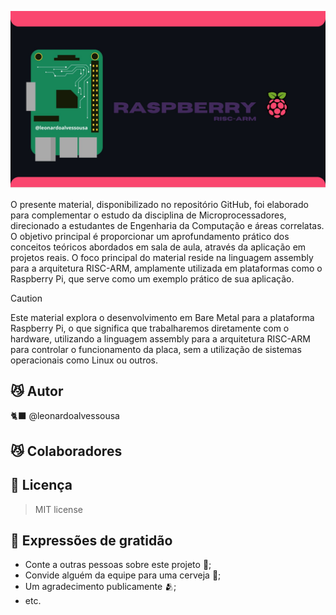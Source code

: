 ![Texto Alternativo](https://raw.githubusercontent.com/leonardoalvessousa/RaspAsmBareMetal/refs/heads/main/rpiIMG.jpg)

O presente material, disponibilizado no repositório GitHub, foi elaborado para complementar o estudo da disciplina de Microprocessadores, direcionado a estudantes de Engenharia da Computação e áreas correlatas. O objetivo principal é proporcionar um aprofundamento prático dos conceitos teóricos abordados em sala de aula, através da aplicação em projetos reais. O foco principal do material reside na linguagem assembly para a arquitetura RISC-ARM, amplamente utilizada em plataformas como o Raspberry Pi, que serve como um exemplo prático de sua aplicação.

> [!CAUTION]
> Este material explora o desenvolvimento em Bare Metal para a plataforma Raspberry Pi, o que significa que trabalharemos diretamente com o hardware, utilizando a linguagem assembly para a arquitetura RISC-ARM para controlar o funcionamento da placa, sem a utilização de sistemas operacionais como Linux ou outros.

## 😼 Autor

 🐈‍⬛ @leonardoalvessousa

## 😼 Colaboradores

## 📄 Licença

   >MIT license

## 🎁 Expressões de gratidão

* Conte a outras pessoas sobre este projeto 📢;
* Convide alguém da equipe para uma cerveja 🍺;
* Um agradecimento publicamente 🫂;
* etc.

